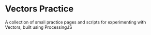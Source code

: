 # Vectors Practice
A collection of small practice pages and scripts for experimenting with Vectors, built using ProcessingJS
